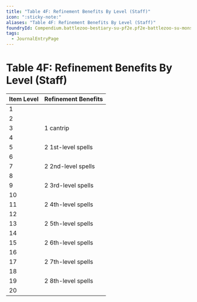 ```yaml
---
title: "Table 4F: Refinement Benefits By Level (Staff)"
icon: ":sticky-note:"
aliases: "Table 4F: Refinement Benefits By Level (Staff)"
foundryId: Compendium.battlezoo-bestiary-su-pf2e.pf2e-battlezoo-su-monster-parts.JournalEntry.DoDZhwdPg82XFBLP.JournalEntryPage.OqSpZ80jVfUspcWC
tags:
  - JournalEntryPage
---
```


# Table 4F: Refinement Benefits By Level (Staff)
  

| Item Level | Refinement Benefits |
| --- | --- |
| 1 |  |
| 2 |  |
| 3 | 1 cantrip |
| 4 |  |
| 5 | 2 1st-level spells |
| 6 |  |
| 7 | 2 2nd-level spells |
| 8 |  |
| 9 | 2 3rd-level spells |
| 10 |  |
| 11 | 2 4th-level spells |
| 12 |  |
| 13 | 2 5th-level spells |
| 14 |  |
| 15 | 2 6th-level spells |
| 16 |  |
| 17 | 2 7th-level spells |
| 18 |  |
| 19 | 2 8th-level spells |
| 20 |  |